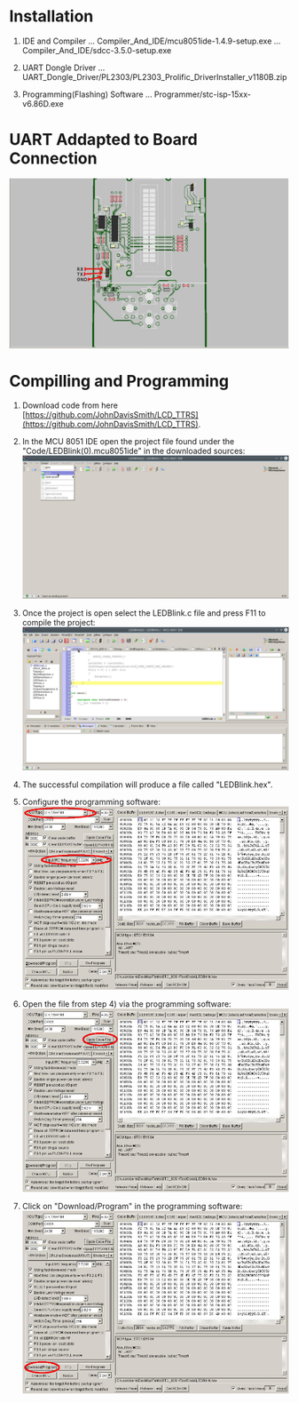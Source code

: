 # Installation

1. IDE and Compiler
... Compiler_And_IDE/mcu8051ide-1.4.9-setup.exe
... Compiler_And_IDE/sdcc-3.5.0-setup.exe

2. UART Dongle Driver
... UART_Dongle_Driver/PL2303/PL2303_Prolific_DriverInstaller_v1180B.zip

3. Programming(Flashing) Software
... Programmer/stc-isp-15xx-v6.86D.exe


# UART Addapted to Board Connection
![Screenshot](UART_Adapter_Connection.jpg)


# Compilling and Programming
1. Download code from here [https://github.com/JohnDavisSmith/LCD_TTRS](https://github.com/JohnDavisSmith/LCD_TTRS).

2. In the MCU 8051 IDE open the project file found under the "Code/LEDBlink(0).mcu8051ide" in the downloaded sources:
![Screenshot](Load_Project.jpg)

3. Once the project is open select the LEDBlink.c file and press F11 to compile the project:
![Screenshot](LEDBlink.jpg)

4. The successful compilation will produce a file called "LEDBlink.hex".

5. Configure the programming software:
![Screenshot](Configure_Programming_Software.jpg)

6. Open the file from step 4) via the programming software:
![Screenshot](Programming_Software_Open_Code_File.jpg)

7. Click on "Download/Program" in the programming software:
![Screenshot](Program.jpg)



